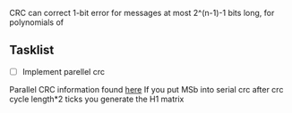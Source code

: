 CRC can correct 1-bit error for messages at most 2^(n-1)-1 bits long, for polynomials of 


## Tasklist
- [ ] Implement parellel crc

Parallel CRC information found [here](http://outputlogic.com/my-stuff/circuit-cellar-january-2010-crc.pdf)
If you put MSb into serial crc after crc cycle length\*2 ticks you generate the H1 matrix
